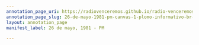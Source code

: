 ```yaml
---
annotation_page_uri: https://radiovenceremos.github.io/radio-venceremos-espanol-1/annotations/26-de-mayo-1981-pm-canvas-1-plomo-informativo-br-enfrentamientos-br-bajas.json
annotation_page_slug: 26-de-mayo-1981-pm-canvas-1-plomo-informativo-br-enfrentamientos-br-bajas
layout: annotation_page
manifest_label: 26 de mayo, 1981 - PM

---
```


